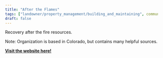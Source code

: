 ```yaml
---
title: "After the Flames"
tags: ["landowner/property_management/building_and_maintaining", community resilience]
draft: false
---
```


Recovery after the fire resources. 

Note: Organization is based in Colorado, but contains many helpful sources.

[**Visit the website here!**](https://aftertheflames.com/resources/)

